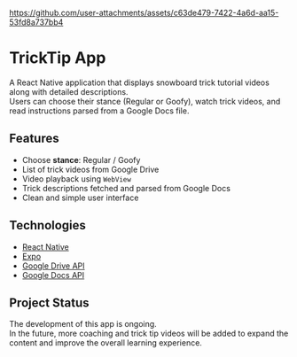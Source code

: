 
https://github.com/user-attachments/assets/c63de479-7422-4a6d-aa15-53fd8a737bb4

# TrickTip App

A React Native application that displays snowboard trick tutorial videos along with detailed descriptions.  
Users can choose their stance (Regular or Goofy), watch trick videos, and read instructions parsed from a Google Docs file.

## Features

- Choose **stance**: Regular / Goofy  
- List of trick videos from Google Drive  
- Video playback using `WebView`  
- Trick descriptions fetched and parsed from Google Docs  
- Clean and simple user interface

## Technologies

- [React Native](https://reactnative.dev/)  
- [Expo](https://expo.dev/)  
- [Google Drive API](https://developers.google.com/drive)  
- [Google Docs API](https://developers.google.com/docs)  

## Project Status

The development of this app is ongoing.  
In the future, more coaching and trick tip videos will be added to expand the content and improve the overall learning experience.

